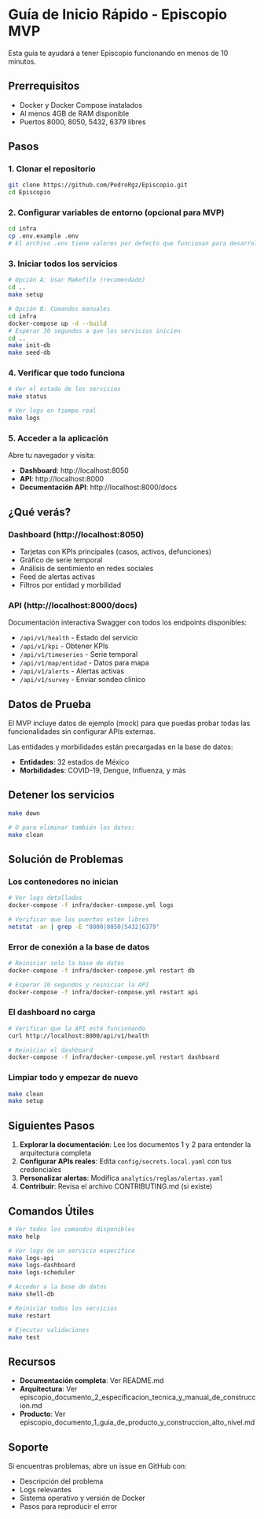# Guía de Inicio Rápido - Episcopio MVP

Esta guía te ayudará a tener Episcopio funcionando en menos de 10 minutos.

## Prerrequisitos

- Docker y Docker Compose instalados
- Al menos 4GB de RAM disponible
- Puertos 8000, 8050, 5432, 6379 libres

## Pasos

### 1. Clonar el repositorio

```bash
git clone https://github.com/PedroRgz/Episcopio.git
cd Episcopio
```

### 2. Configurar variables de entorno (opcional para MVP)

```bash
cd infra
cp .env.example .env
# El archivo .env tiene valores por defecto que funcionan para desarrollo
```

### 3. Iniciar todos los servicios

```bash
# Opción A: Usar Makefile (recomendado)
cd ..
make setup

# Opción B: Comandos manuales
cd infra
docker-compose up -d --build
# Esperar 30 segundos a que los servicios inicien
cd ..
make init-db
make seed-db
```

### 4. Verificar que todo funciona

```bash
# Ver el estado de los servicios
make status

# Ver logs en tiempo real
make logs
```

### 5. Acceder a la aplicación

Abre tu navegador y visita:

- **Dashboard**: http://localhost:8050
- **API**: http://localhost:8000
- **Documentación API**: http://localhost:8000/docs

## ¿Qué verás?

### Dashboard (http://localhost:8050)

- Tarjetas con KPIs principales (casos, activos, defunciones)
- Gráfico de serie temporal
- Análisis de sentimiento en redes sociales
- Feed de alertas activas
- Filtros por entidad y morbilidad

### API (http://localhost:8000/docs)

Documentación interactiva Swagger con todos los endpoints disponibles:

- `/api/v1/health` - Estado del servicio
- `/api/v1/kpi` - Obtener KPIs
- `/api/v1/timeseries` - Serie temporal
- `/api/v1/map/entidad` - Datos para mapa
- `/api/v1/alerts` - Alertas activas
- `/api/v1/survey` - Enviar sondeo clínico

## Datos de Prueba

El MVP incluye datos de ejemplo (mock) para que puedas probar todas las funcionalidades sin configurar APIs externas.

Las entidades y morbilidades están precargadas en la base de datos:

- **Entidades**: 32 estados de México
- **Morbilidades**: COVID-19, Dengue, Influenza, y más

## Detener los servicios

```bash
make down

# O para eliminar también los datos:
make clean
```

## Solución de Problemas

### Los contenedores no inician

```bash
# Ver logs detallados
docker-compose -f infra/docker-compose.yml logs

# Verificar que los puertos estén libres
netstat -an | grep -E "8000|8050|5432|6379"
```

### Error de conexión a la base de datos

```bash
# Reiniciar solo la base de datos
docker-compose -f infra/docker-compose.yml restart db

# Esperar 10 segundos y reiniciar la API
docker-compose -f infra/docker-compose.yml restart api
```

### El dashboard no carga

```bash
# Verificar que la API esté funcionando
curl http://localhost:8000/api/v1/health

# Reiniciar el dashboard
docker-compose -f infra/docker-compose.yml restart dashboard
```

### Limpiar todo y empezar de nuevo

```bash
make clean
make setup
```

## Siguientes Pasos

1. **Explorar la documentación**: Lee los documentos 1 y 2 para entender la arquitectura completa
2. **Configurar APIs reales**: Edita `config/secrets.local.yaml` con tus credenciales
3. **Personalizar alertas**: Modifica `analytics/reglas/alertas.yaml`
4. **Contribuir**: Revisa el archivo CONTRIBUTING.md (si existe)

## Comandos Útiles

```bash
# Ver todos los comandos disponibles
make help

# Ver logs de un servicio específico
make logs-api
make logs-dashboard
make logs-scheduler

# Acceder a la base de datos
make shell-db

# Reiniciar todos los servicios
make restart

# Ejecutar validaciones
make test
```

## Recursos

- **Documentación completa**: Ver README.md
- **Arquitectura**: Ver episcopio_documento_2_especificacion_tecnica_y_manual_de_construccion.md
- **Producto**: Ver episcopio_documento_1_guia_de_producto_y_construccion_alto_nivel.md

## Soporte

Si encuentras problemas, abre un issue en GitHub con:

- Descripción del problema
- Logs relevantes
- Sistema operativo y versión de Docker
- Pasos para reproducir el error
